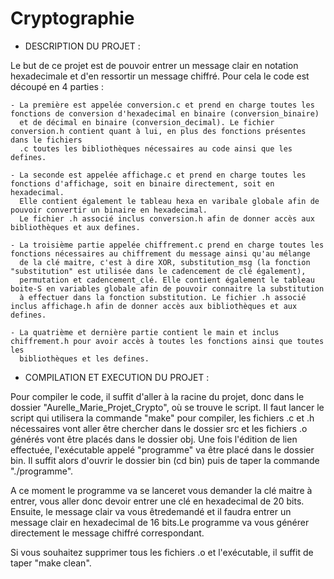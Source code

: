 # Cryptographie

- DESCRIPTION DU PROJET :

Le but de ce projet est de pouvoir entrer un message clair en notation hexadecimale et d'en ressortir un message chiffré. Pour cela le code est
découpé en 4 parties :

	- La première est appelée conversion.c et prend en charge toutes les fonctions de conversion d'hexadecimal en binaire (conversion_binaire)
	  et de décimal en binaire (conversion_decimal). Le fichier conversion.h contient quant à lui, en plus des fonctions présentes dans le fichiers
	  .c toutes les bibliothèques nécessaires au code ainsi que les defines.
	  
	- La seconde est appelée affichage.c et prend en charge toutes les fonctions d'affichage, soit en binaire directement, soit en hexadecimal. 
	  Elle contient également le tableau hexa en varibale globale afin de pouvoir convertir un binaire en hexadecimal.
	  Le fichier .h associé inclus conversion.h afin de donner accès aux bibliothèques et aux defines.
	  
	- La troisième partie appelée chiffrement.c prend en charge toutes les fonctions nécessaires au chiffrement du message ainsi qu'au mélange
	  de la clé maitre, c'est à dire XOR, substitution_msg (la fonction "substitution" est utilisée dans le cadencement de clé également),
	  permutation et cadencement_clé. Elle contient également le tableau boite-S en variables globale afin de pouvoir connaitre la substitution
	  à effectuer dans la fonction substitution. Le fichier .h associé inclus affichage.h afin de donner accès aux bibliothèques et aux defines.
	  
	- La quatrième et dernière partie contient le main et inclus chiffrement.h pour avoir accès à toutes les fonctions ainsi que toutes les
	  bibliothèques et les defines.

- COMPILATION ET EXECUTION DU PROJET :

Pour compiler le code, il suffit d'aller à la racine du projet, donc dans le dossier "Aurelle_Marie_Projet_Crypto", où se trouve le script.
Il faut lancer le script qui utilisera la commande "make" pour compiler, les fichiers .c et .h nécessaires vont aller être chercher dans le dossier src et les fichiers
.o générés vont être placés dans le dossier obj. Une fois l'édition de lien effectuée, l'exécutable appelé "programme" va être placé dans le
dossier bin. Il suffit alors d'ouvrir le dossier bin (cd bin) puis de taper la commande "./programme". 

A ce moment le programme va se lanceret vous demander la clé maitre à entrer, vous aller donc devoir entrer une clé en hexadecimal de 20 bits. 
Ensuite, le message clair va vous êtredemandé et il faudra entrer un message clair en hexadecimal de 16 bits.Le programme va vous générer 
directement le message chiffré correspondant.

Si vous souhaitez supprimer tous les fichiers .o et l'exécutable, il suffit de taper "make clean".

